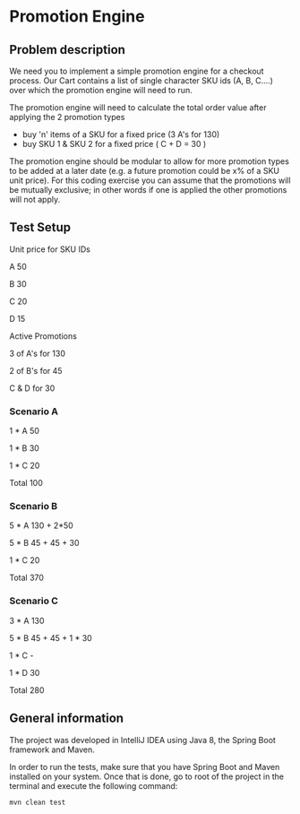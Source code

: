 # Promotion Engine


## Problem description

We need you to implement a simple promotion engine for a checkout process. Our Cart contains a list of single character SKU ids (A, B, C....) over which the promotion engine will need to run.

The promotion engine will need to calculate the total order value after applying the 2 promotion types

- buy 'n' items of a SKU for a fixed price (3 A's for 130)
- buy SKU 1 & SKU 2 for a fixed price ( C + D = 30 )

The promotion engine should be modular to allow for more promotion types to be added at a later date (e.g. a future promotion could be x% of a SKU unit price). For this coding exercise you can assume that the promotions will be mutually exclusive; in other words if one is applied the other promotions will not apply.

## Test Setup

Unit price for SKU IDs

A      50

B      30

C      20

D      15

Active Promotions

3 of A's for 130

2 of B's for 45

C & D for 30


### Scenario A

1 * A     50

1 * B     30

1 * C     20

Total     100


### Scenario B

5 * A     130 + 2*50

5 * B     45 + 45 + 30

1 * C     20

Total     370


### Scenario C

3 * A     130

5 * B     45 + 45 + 1 * 30

1 * C     -

1 * D     30

Total     280


## General information

The project was developed in IntelliJ IDEA using Java 8, the Spring Boot framework and Maven. 

In order to run the tests, make sure that you have Spring Boot and Maven installed on your system. Once that is done, go to root of the project in the terminal and execute the following command:

```
mvn clean test
```